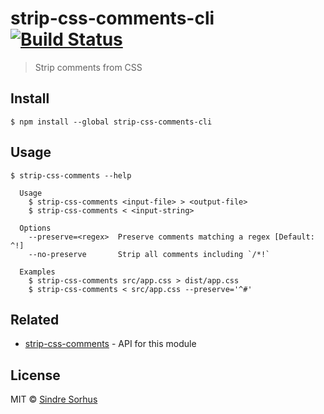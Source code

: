 # strip-css-comments-cli [![Build Status](https://travis-ci.org/sindresorhus/strip-css-comments-cli.svg?branch=master)](https://travis-ci.org/sindresorhus/strip-css-comments-cli)

> Strip comments from CSS


## Install

```
$ npm install --global strip-css-comments-cli
```


## Usage

```
$ strip-css-comments --help

  Usage
    $ strip-css-comments <input-file> > <output-file>
    $ strip-css-comments < <input-string>

  Options
    --preserve=<regex>  Preserve comments matching a regex [Default: ^!]
    --no-preserve       Strip all comments including `/*!`

  Examples
    $ strip-css-comments src/app.css > dist/app.css
    $ strip-css-comments < src/app.css --preserve='^#'
```


## Related

- [strip-css-comments](https://github.com/sindresorhus/strip-css-comments) - API for this module


## License

MIT © [Sindre Sorhus](http://sindresorhus.com)
